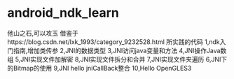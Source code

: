 # android_ndk_learn
他山之石,可以攻玉
借鉴于https://blog.csdn.net/lxk_1993/category_9232528.html 所实践的代码
1,ndk入门指南,增加类传参
2,JNI的数据类型
3,JNI访问java变量和方法
4,JNI操作Java数组
5,JNI实现文件加解密
8,JNI实现文件拆分和合并
7,JNI实现文件夹遍历
6,JNI下的Bitmap的使用
9,JNI hello jniCallBack整合
10,Hello OpenGLES3
